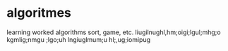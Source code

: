 # algoritmes
learning worked algorithms sort, game, etc.
liugilnughl,hm;oigi;lgul;mhg;o
kgmlig;nmgu ;lgo;uh
lngiuglmum;u
hl;,ug;iomipug
